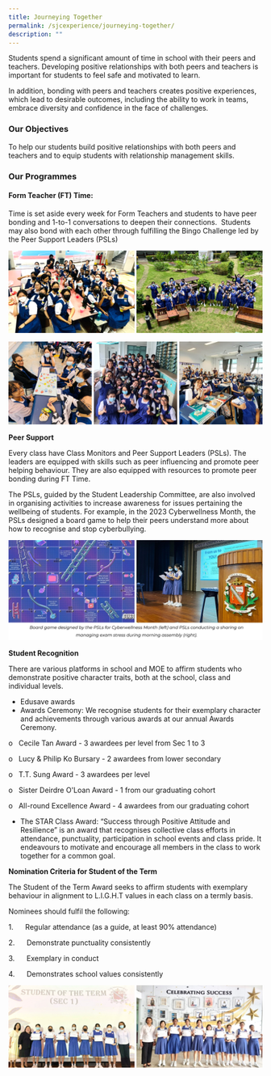 ```yaml
---
title: Journeying Together
permalink: /sjcexperience/journeying-together/
description: ""
---
```

Students spend a significant amount of time in school with their peers and teachers. Developing positive relationships with both peers and teachers is important for students to feel safe and motivated to learn.

In addition, bonding with peers and teachers creates positive experiences, which lead to desirable outcomes, including the ability to work in teams, embrace diversity and confidence in the face of challenges.

### **Our Objectives**

To help our students build positive relationships with both peers and teachers and to equip students with relationship management skills.

### **Our Programmes**

#### **Form Teacher (FT) Time:**

Time is set aside every week for Form Teachers and students to have peer bonding and 1-to-1 conversations to deepen their connections.  Students may also bond with each other through fulfilling the Bingo Challenge led by the Peer Support Leaders (PSLs)

![](/images/The%20SJC%20Experience/Journeying%20Together/ft%20time2.png)

![](/images/The%20SJC%20Experience/Journeying%20Together/ft%20time.png)

**Peer Support**


Every class have Class Monitors and Peer Support Leaders (PSLs). The leaders are equipped with skills such as peer influencing and promote peer helping behaviour. They are also equipped with resources to promote peer bonding during FT Time.

The PSLs, guided by the Student Leadership Committee, are also involved in organising activities to increase awareness for issues pertaining the wellbeing of students. For example, in the 2023 Cyberwellness Month, the PSLs designed a board game to help their peers understand more about how to recognise and stop cyberbullying.

![](/images/The%20SJC%20Experience/Journeying%20Together/psl%20image.jpg)

**Student Recognition**

There are various platforms in school and MOE to affirm students who demonstrate positive character traits, both at the school, class and individual levels.

* Edusave awards
* Awards Ceremony: We recognise students for their exemplary character and achievements through various awards at our annual Awards Ceremony.

o   Cecile Tan Award - 3 awardees per level from Sec 1 to 3

o   Lucy & Philip Ko Bursary - 2 awardees from lower secondary

o   T.T. Sung Award - 3 awardees per level

o   Sister Deirdre O'Loan Award - 1 from our graduating cohort

o   All-round Excellence Award - 4 awardees from our graduating cohort

* The STAR Class Award: “Success through Positive Attitude and Resilience” is an award that recognises collective class efforts in attendance, punctuality, participation in school events and class pride. It endeavours to motivate and encourage all members in the class to work together for a common goal.

**Nomination Criteria for Student of the Term**

The Student of the Term Award seeks to affirm students with exemplary behaviour in alignment to L.I.G.H.T values in each class on a termly basis.

Nominees should fulfil the following:

1.      Regular attendance (as a guide, at least 90% attendance)

2.      Demonstrate punctuality consistently

3.      Exemplary in conduct

4.      Demonstrates school values consistently

![](/images/The%20SJC%20Experience/Journeying%20Together/sot%20sot.jpg)
